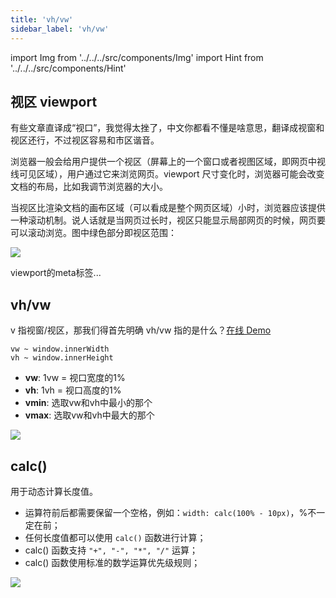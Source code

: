 ```yaml
---
title: 'vh/vw'
sidebar_label: 'vh/vw'
---
```


import Img from '../../../src/components/Img'
import Hint from '../../../src/components/Hint'

## 视区 viewport

有些文章直译成“视口”，我觉得太挫了，中文你都看不懂是啥意思，翻译成视窗和视区还行，不过视区容易和市区谐音。

浏览器一般会给用户提供一个视区（屏幕上的一个窗口或者视图区域，即网页中视线可见区域），用户通过它来浏览网页。viewport 尺寸变化时，浏览器可能会改变文档的布局，比如我调节浏览器的大小。

当视区比渲染文档的画布区域（可以看成是整个网页区域）小时，浏览器应该提供一种滚动机制。说人话就是当网页过长时，视区只能显示局部网页的时候，网页要可以滚动浏览。图中绿色部分即视区范围：

<img src='https://cosmos-x.oss-cn-hangzhou.aliyuncs.com/kqJMh6.jpg'/>

viewport的meta标签...

## vh/vw

v 指视窗/视区，那我们得首先明确 vh/vw 指的是什么？[在线 Demo](https://www.zhangxinxu.com/study/201209/vw-vh-to-pixel.html)

```text
vw ~ window.innerWidth
vh ~ window.innerHeight
```

- **vw**: 1vw = 视口宽度的1%
- **vh**: 1vh = 视口高度的1%
- **vmin**: 选取vw和vh中最小的那个
- **vmax**: 选取vw和vh中最大的那个

<img src='https://cosmos-x.oss-cn-hangzhou.aliyuncs.com/4h4phi.jpg'/>

## calc()

用于动态计算长度值。

- 运算符前后都需要保留一个空格，例如：`width: calc(100% - 10px)`，%不一定在前；
- 任何长度值都可以使用 `calc()` 函数进行计算；
- calc() 函数支持 `"+", "-", "*", "/"` 运算；
- calc() 函数使用标准的数学运算优先级规则；

<img src='https://cosmos-x.oss-cn-hangzhou.aliyuncs.com/ej1QJV.jpg'/>
